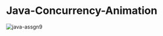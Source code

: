 # Java-Concurrency-Animation

![java-assgn9](https://user-images.githubusercontent.com/39347739/50259888-a3088600-03cb-11e9-9e8b-c3baa005a515.JPG)
